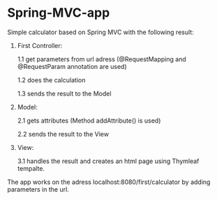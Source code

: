 # Spring-MVC-app

Simple calculator based on Spring MVC with the following result:

1) First Controller:

   1.1 get parameters from url adress (@RequestMapping and @RequestParam annotation are used)

   1.2 does the calculation

   1.3 sends the result to the Model
   
3)  Model:
   
      2.1 gets attributes (Method addAttribute() is used)
   
      2.2 sends the result to the View
   
3) View:
   
      3.1 handles the result and creates an html page using Thymleaf tempalte.

The app works on the adress localhost:8080/first/calculator by adding parameters in the url.
